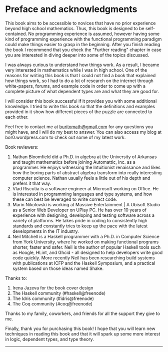 # Preface and acknowledgments

This book aims to be accessible to novices that have no prior experience beyond high school mathematics. Thus, this book is designed to be self-contained. No programming experience is assumed, however having some kind of programming experience with the functional programming paradigm could make things easier to grasp in the beginning. After you finish reading the book I recommend that you check the "Further reading" chapter in case you are interested in diving deeper into some of the topics discussed.

I was always curious to understand how things work. As a result, I became very interested in mathematics while I was in high school. One of the reasons for writing this book is that I could not find a book that explained how things work, so I had to do a lot of research on the internet through white-papers, forums, and example code in order to come up with a complete picture of what dependent types are and what they are good for.

I will consider this book successful if it provides you with some additional knowledge. I tried to write this book so that the definitions and examples provided in it show how different pieces of the puzzle are connected to each other.

Feel free to contact me at buritomath@gmail.com for any questions you might have, and I will do my best to answer. You can also access my blog at bor0.wordpress.com to check out some of my latest work.

Book reviewers:

1. Nathan Bloomfield did a Ph.D. in algebra at the University of Arkansas and taught mathematics before joining Automattic, Inc. as a programmer. He enjoys witnessing the Intuitionist renaissance and likes how the boring parts of abstract algebra transform into really interesting computer science. Nathan usually feels a little out of his depth and prefers it that way.
1. Vlad Riscutia is a software engineer at Microsoft working on Office. He is interested in programming languages and type systems, and how these can best be leveraged to write correct code.
1. Marin Nikolovski is working at Massive Entertainment | A Ubisoft Studio as a Senior Web Developer on UPlay PC. He has over 10 years of experience with designing, developing and testing software across a variety of platforms. He takes pride in coding to consistently high standards and constantly tries to keep up the pace with the latest developments in the IT industry.
1. Neil Mitchell is a Haskell programmer with a Ph.D. in Computer Science from York University, where he worked on making functional programs shorter, faster and safer. Neil is the author of popular Haskell tools such as Hoogle, HLint, and Ghcid - all designed to help developers write good code quickly. More recently Neil has been researching build systems with publications at ICFP and the Haskell Symposium, and a practical system based on those ideas named Shake.

Thanks to:

1. Irena Jazeva for the book cover design
1. The Haskell community (#haskell@freenode)
1. The Idris community (#idris@freenode)
1. The Coq community (#coq@freenode)

Thanks to my family, coworkers, and friends for all the support they give to me.

Finally, thank you for purchasing this book! I hope that you will learn new techniques in reading this book and that it will spark up some more interest in logic, dependent types, and type theory.

* * *
